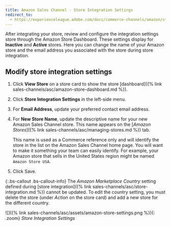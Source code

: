 ```yaml
---
title: Amazon Sales Channel - Store Integration Settings
redirect_to:
  - https://experienceleague.adobe.com/docs/commerce-channels/amazon/store-integration-settings.html
---
```


After integrating your store, review and configure the integration settings store through the Amazon Store Dashboard. These settings display for **Inactive** and **Active** stores. Here you can change the name of your Amazon store and the email address you associated with the store during store integration.

## Modify store integration settings

1. Click **View Store** on a store card to show the store [dashboard]({% link sales-channels/asc/amazon-store-dashboard.md %}).

1. Click **Store Integration Settings** in the left-side menu.

1. For **Email Address**, update your preferred contact email address.

1. For **New Store Name**, update the descriptive name for your new Amazon Sales Channel store. This name appears on the [_Amazon Stores_]({% link sales-channels/asc/managing-stores.md %}) tab.

    This name is used as a Commerce reference only and will identify the store in the list on the Amazon Sales Channel home page. You will want to make it something your team can easily identify. For example, your Amazon store that sells in the United States region might be named `Amazon Store USA`.

1. Click <span class="btn">Save</span>.

{:.bs-callout .bs-callout-info}
The _Amazon Marketplace Country_ setting defined during [store integration]({% link sales-channels/asc/store-integration.md %}) cannot be updated. To edit the country setting, you must delete the store (under _Action_ on the store card) and add a new store for the different country.

![]({% link sales-channels/asc/assets/amazon-store-settings.png %}){: .zoom}
_Store Integration Settings_
